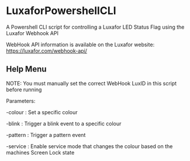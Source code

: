 # LuxaforPowershellCLI
A Powershell CLI script for controlling a Luxafor LED Status Flag using the Luxafor Webhook API

WebHook API information is available on the Luxafor website: https://luxafor.com/webhook-api/

Help Menu
---------
 
NOTE: You must manually set the correct WebHook LuxID in this script before running

Parameters:

-colour <colour>  :  Set a specific colour
 
-blink <colour>   :  Trigger a blink event to a specific colour
 
-pattern <pattern>:  Trigger a pattern event

-service          :  Enable service mode that changes the colour based on the machines Screen Lock state
